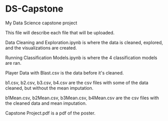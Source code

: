 # DS-Capstone
My Data Science capstone project

This file will describe each file that will be uploaded.

Data Cleaning and Exploration.ipynb is where the data is cleaned, explored, and the visualizations are created. 

Running Classification Models.ipynb is where the 4 classification models are ran. 

Player Data with Blast.csv is the data before it's cleaned. 

b1.csv, b2.csv, b3.csv, b4.csv are the csv files with some of the data cleaned, but without the mean imputation.

b1Mean.csv, b2Mean.csv, b3Mean.csv, b4Mean.csv are the csv files with the cleaned data and mean imputation.

Capstone Project.pdf is a pdf of the poster.
